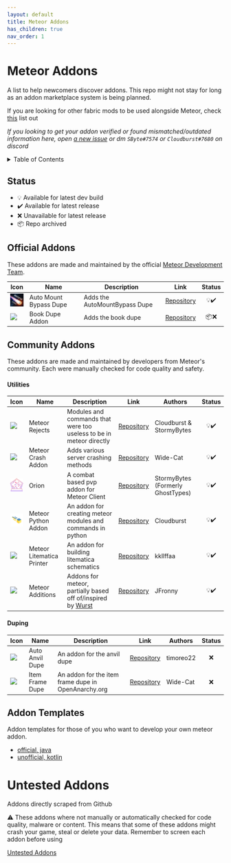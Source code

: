 ```yaml
---
layout: default
title: Meteor Addons
has_children: true
nav_order: 1
---
```


# Meteor Addons

A list to help newcomers discover addons.
This repo might not stay for long as an addon marketplace system is being planned.

If you are looking for other fabric mods to be used alongside Meteor, check [this](/MeteorAdditionals.md) list out

*If you looking to get your addon verified or found mismatched/outdated information here, open [a new issue](https://github.com/AntiCope/anticope.ml/issues/new/choose) or dm `SByte#7574` or `Cloudburst#7680` on discord*

<!-- START doctoc generated TOC please keep comment here to allow auto update -->
<!-- DON'T EDIT THIS SECTION, INSTEAD RE-RUN doctoc TO UPDATE -->
<details>
<summary>Table of Contents</summary>

  - [Status](#status)
  - [Official Addons](#official-addons)
  - [Community Addons](#community-addons)
      - [Utilities](#utilities)
      - [Duping](#duping)
  - [Addon Templates](#addon-templates)
- [Untested Addons](#untested-addons)

</details>
<!-- END doctoc generated TOC please keep comment here to allow auto update -->

## Status
- 💡 Available for latest dev build
- ✔️ Available for latest release
- ❌ Unavailable for latest release
- 📦 Repo archived

## Official Addons

These addons are made and maintained by the official [Meteor Development Team](https://github.com/MeteorDevelopment).

| Icon | Name | Description | Link | Status |
| --- | ---- | ----------- | -------- | :---: |
|<img src="https://github.com/MeteorDevelopment/meteor-mbd-addon/blob/main/src/main/resources/assets/mbd/icon.png?raw=true" width="32px">| Auto Mount Bypass Dupe | Adds the AutoMountBypass Dupe | [Repository](https://github.com/MeteorDevelopment/meteor-mbd-addon) | 💡✔️ |
|<img src="https://github.com/MeteorDevelopment/meteor-book-dupe-addon/blob/main/src/main/resources/assets/bookdupe/icon.png?raw=true" width="32px">| Book Dupe Addon | Adds the book dupe | [Repository](https://github.com/MeteorDevelopment/meteor-book-dupe-addon) | 📦❌ |

## Community Addons

These addons are made and maintained by developers from Meteor's community.
Each were manually checked for code quality and safety.

#### Utilities
| Icon | Name | Description | Link | Authors | Status |
| --- | ---- | ----------- | ---- | ------- | :---: |
|<img src='https://github.com/AntiCope/meteor-rejects/blob/master/src/main/resources/assets/rejects/icon.png?raw=true' width="32px">| Meteor Rejects | Modules and commands that were too useless to be in meteor directly | [Repository](https://github.com/AntiCope/meteor-rejects) | Cloudburst & StormyBytes | 💡✔️ |
|<img src='https://github.com/Wide-Cat/meteor-crash-addon/blob/main/src/main/resources/assets/meteorcrashaddon/icon.png?raw=true' width="32px">| Meteor Crash Addon | Adds various server crashing methods | [Repository](https://github.com/Wide-Cat/meteor-crash-addon) | Wide-Cat | 💡✔️ |
|<img src='https://github.com/AntiCope/orion/raw/main/src/main/resources/assets/orion/icon.png?raw=true' width="32px">| Orion | A combat based pvp addon for Meteor Client | [Repository](https://github.com/AntiCope/orion) | StormyBytes (Formerly GhostTypes) | 💡✔️ |
|<img src='https://github.com/AntiCope/meteor-python-addon/blob/main/src/main/resources/assets/pythonaddon/icon.png?raw=true' width="32px">| Meteor Python Addon | An addon for creating meteor modules and commands in python | [Repository](https://github.com/AntiCope/meteor-python-addon) | Cloudburst | 💡✔️ |
|<img src='https://github.com/kkllffaa/meteor-litematica-printer/blob/main/src/main/resources/assets/meteor_litematica_printer/icon.png?raw=true' width="32px">| Meteor Litematica Printer | An addon for building litematica schematics | [Repository](https://github.com/kkllffaa/meteor-litematica-printer) | kkllffaa | 💡✔️ |
|<img src='https://github.com/AntiCope/meteor-lists/raw/master/resources/unknown_icon.png?raw=true' width="32px">| Meteor Additions | Addons for meteor, partially based off of/inspired by [Wurst](https://github.com/Wurst-Imperium/Wurst7) | [Repository](https://github.com/JFronny/MeteorAdditions) | JFronny | 💡✔️ |

#### Duping
| Icon | Name | Description | Link | Authors | Status |
| --- | ---- | ----------- | ---- | ------- | :-------: |
|<img src='https://github.com/timoreo22/auto-anvil-dupe/blob/main/src/main/resources/assets/autodupe/icon.png?raw=true' width="32px">| Auto Anvil Dupe | An addon for the anvil dupe | [Repository](https://github.com/timoreo22/auto-anvil-dupe) | timoreo22 | ❌ |
|<img src='https://github.com/Wide-Cat/item-frame-dupe-addon/blob/main/src/main/resources/assets/template/icon.png?raw=true' width="32px">| Item Frame Dupe | An addon for the item frame dupe in OpenAnarchy.org | [Repository](https://github.com/Wide-Cat/item-frame-dupe-addon) | Wide-Cat | ❌ |

## Addon Templates

Addon templates for those of you who want to develop your own meteor addon.

- [official, java](https://github.com/MeteorDevelopment/meteor-addon-template)
- [unofficial, kotlin](https://github.com/ChaotenHG/meteor-kotlin-addon-template)


# Untested Addons
Addons directly scraped from Github

<div class="text-yellow-200">
⚠ These addons where not manually or automatically checked for code quality, malware or content. This means that some of these addons might crash your game, steal or delete your data. Remember to screen each addon before using
</div>

[Untested Addons](addons/UnverifiedAddons.md)
